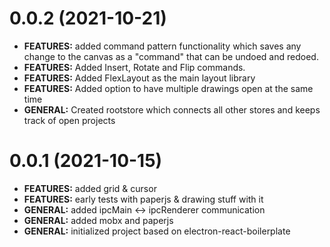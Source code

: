 # 0.0.2 (2021-10-21)

- **FEATURES:** added command pattern functionality which saves any change to the canvas as a "command" that can be undoed and redoed.
- **FEATURES:** Added Insert, Rotate and Flip commands.
- **FEATURES:** Added FlexLayout as the main layout library
- **FEATURES:** Added option to have multiple drawings open at the same time
- **GENERAL:** Created rootstore which connects all other stores and keeps track of open projects

# 0.0.1 (2021-10-15)

- **FEATURES:** added grid & cursor
- **FEATURES:** early tests with paperjs & drawing stuff with it
- **GENERAL:** added ipcMain <-> ipcRenderer communication
- **GENERAL:** added mobx and paperjs
- **GENERAL:** initialized project based on electron-react-boilerplate

